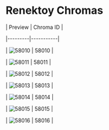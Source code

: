 # Renektoy Chromas


| Preview | Chroma ID |

|---------|-----------|

| ![58010](https://raw.communitydragon.org/latest/plugins/rcp-be-lol-game-data/global/default/v1/champion-chroma-images/58/58010.png) | 58010 |

| ![58011](https://raw.communitydragon.org/latest/plugins/rcp-be-lol-game-data/global/default/v1/champion-chroma-images/58/58011.png) | 58011 |

| ![58012](https://raw.communitydragon.org/latest/plugins/rcp-be-lol-game-data/global/default/v1/champion-chroma-images/58/58012.png) | 58012 |

| ![58013](https://raw.communitydragon.org/latest/plugins/rcp-be-lol-game-data/global/default/v1/champion-chroma-images/58/58013.png) | 58013 |

| ![58014](https://raw.communitydragon.org/latest/plugins/rcp-be-lol-game-data/global/default/v1/champion-chroma-images/58/58014.png) | 58014 |

| ![58015](https://raw.communitydragon.org/latest/plugins/rcp-be-lol-game-data/global/default/v1/champion-chroma-images/58/58015.png) | 58015 |

| ![58016](https://raw.communitydragon.org/latest/plugins/rcp-be-lol-game-data/global/default/v1/champion-chroma-images/58/58016.png) | 58016 |